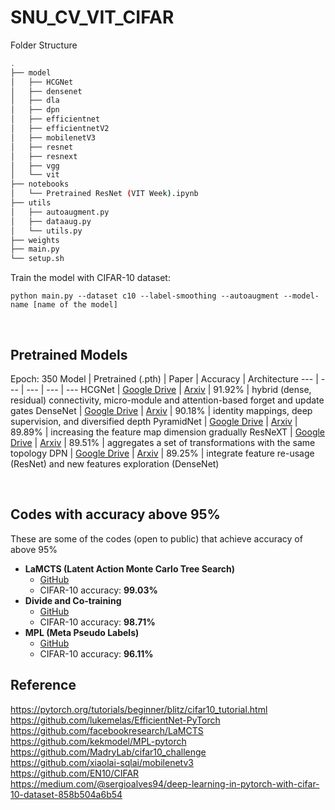 # SNU_CV_VIT_CIFAR

Folder Structure
```bash
.
├── model
│   ├── HCGNet
│   ├── densenet
│   ├── dla
│   ├── dpn
│   ├── efficientnet
│   ├── efficientnetV2
│   ├── mobilenetV3
│   ├── resnet
│   ├── resnext
│   ├── vgg
│   └── vit
├── notebooks
│   └── Pretrained ResNet (VIT Week).ipynb
├── utils
│   ├── autoaugment.py
│   ├── dataaug.py
│   └── utils.py
├── weights
├── main.py
└── setup.sh           
```

Train the model with CIFAR-10 dataset:
```
python main.py --dataset c10 --label-smoothing --autoaugment --model-name [name of the model]
```

</br>

## Pretrained Models
Epoch: 350
Model | Pretrained (.pth) | Paper | Accuracy | Architecture
--- | --- | --- | --- | ---
HCGNet | [Google Drive](https://drive.google.com/file/d/11SvHuhBjHElmlp80dIJn0AokisiewLNd/view?usp=sharing) | [Arxiv](https://arxiv.org/pdf/1908.09699.pdf) | 91.92% | hybrid (dense, residual) connectivity, micro-module and attention-based forget and update gates
DenseNet | [Google Drive](https://drive.google.com/file/d/14-y22orjDvQJBPm6vYiMnDP3FLYYzAcH/view?usp=sharing) | [Arxiv](https://arxiv.org/pdf/1608.06993.pdf) | 90.18% | identity mappings, deep supervision, and diversified depth
PyramidNet | [Google Drive](https://drive.google.com/file/d/1Ln7e7n6KIN8xYTBPHR43H_Uh07AEt7LC/view?usp=sharing) | [Arxiv](https://arxiv.org/pdf/1610.02915.pdf) | 89.89% | increasing the feature map dimension gradually
ResNeXT | [Google Drive](https://drive.google.com/file/d/1HAS2WeF1i8IwaiRMFA_xFBqmi6fAlip4/view?usp=sharing) | [Arxiv](https://arxiv.org/pdf/1611.05431.pdf) | 89.51% | aggregates a set of transformations with the same topology
DPN | [Google Drive](https://drive.google.com/file/d/1W6EZ-caNd9N6m7eIRzl-cx5N2RUDUh14/view?usp=sharing) | [Arxiv](https://arxiv.org/pdf/1707.01629.pdf) | 89.25% | integrate feature re-usage (ResNet) and new features exploration (DenseNet)

</br>

## Codes with accuracy above 95%

These are some of the codes (open to public) that achieve accuracy of above 95%</br>
* **LaMCTS (Latent Action Monte Carlo Tree Search)**</br>
  * [GitHub](https://github.com/facebookresearch/LaMCTS)</br>
  * CIFAR-10 accuracy: **99.03%**</br>
* **Divide and Co-training**</br>
  * [GitHub](https://github.com/mzhaoshuai/Divide-and-Co-training)</br>
  * CIFAR-10 accuracy: **98.71%**</br>
* **MPL (Meta Pseudo Labels)**</br>
  * [GitHub](https://github.com/kekmodel/MPL-pytorch)</br>
  * CIFAR-10 accuracy: **96.11%**</br>

## Reference
https://pytorch.org/tutorials/beginner/blitz/cifar10_tutorial.html</br>
https://github.com/lukemelas/EfficientNet-PyTorch</br>
https://github.com/facebookresearch/LaMCTS</br>
https://github.com/kekmodel/MPL-pytorch</br>
https://github.com/MadryLab/cifar10_challenge</br>
https://github.com/xiaolai-sqlai/mobilenetv3</br>
https://github.com/EN10/CIFAR</br>
https://medium.com/@sergioalves94/deep-learning-in-pytorch-with-cifar-10-dataset-858b504a6b54</br>
